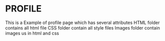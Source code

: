 # PROFILE
This is a Example of profile page which has several attributes 
HTML folder contains all html file
CSS folder contain all style files
Images folder contain images us in html and css
